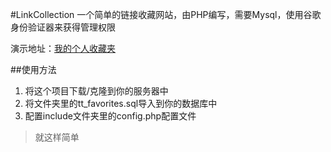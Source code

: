 #LinkCollection
一个简单的链接收藏网站，由PHP编写，需要Mysql，使用谷歌身份验证器来获得管理权限

演示地址：[我的个人收藏夹](http://tt.r6s.site)

##使用方法
1. 将这个项目下载/克隆到你的服务器中
2. 将文件夹里的tt_favorites.sql导入到你的数据库中
3. 配置include文件夹里的config.php配置文件

> 就这样简单
